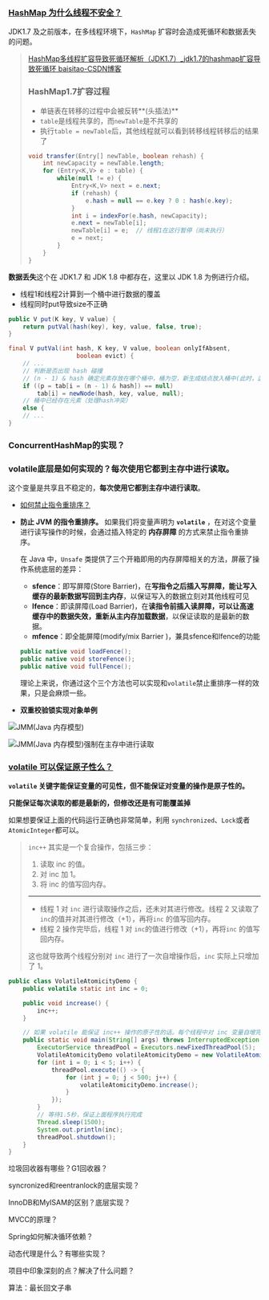 ### [HashMap 为什么线程不安全？](https://javaguide.cn/java/collection/java-collection-questions-02.html#hashmap-为什么线程不安全)

JDK1.7 及之前版本，在多线程环境下，`HashMap` 扩容时会造成死循环和数据丢失的问题。

> [HashMap多线程扩容导致死循环解析（JDK1.7）_jdk1.7的hashmap扩容导致死循环 baisitao-CSDN博客](https://blog.csdn.net/Baisitao_/article/details/103284364)
>
> ### HashMap1.7扩容过程
>
> - 单链表在转移的过程中会被反转**(头插法)**
> - `table`是线程共享的，而`newTable`是不共享的
> - 执行`table = newTable`后，其他线程就可以看到转移线程转移后的结果了
>
> ```java
> void transfer(Entry[] newTable, boolean rehash) {
>     int newCapacity = newTable.length;
>     for (Entry<K,V> e : table) {
>         while(null != e) {
>             Entry<K,V> next = e.next;
>             if (rehash) {
>                 e.hash = null == e.key ? 0 : hash(e.key);
>             }
>             int i = indexFor(e.hash, newCapacity);
>             e.next = newTable[i];
>             newTable[i] = e;  // 线程1在这行暂停（尚未执行）
>             e = next;
>         }
>     }
> }
> ```

**数据丢失**这个在 JDK1.7 和 JDK 1.8 中都存在，这里以 JDK 1.8 为例进行介绍。

- 线程1和线程2计算到一个桶中进行数据的覆盖
- 线程同时put导致size不正确

```java
public V put(K key, V value) {
    return putVal(hash(key), key, value, false, true);
}

final V putVal(int hash, K key, V value, boolean onlyIfAbsent,
                   boolean evict) {
    // ...
    // 判断是否出现 hash 碰撞
    // (n - 1) & hash 确定元素存放在哪个桶中，桶为空，新生成结点放入桶中(此时，这个结点是放在数组中)
    if ((p = tab[i = (n - 1) & hash]) == null)
        tab[i] = newNode(hash, key, value, null);
    // 桶中已经存在元素（处理hash冲突）
    else {
    // ...
}

```





### ConcurrentHashMap的实现？





### volatile底层是如何实现的？每次使用它都到主存中进行读取。

这个变量是共享且不稳定的，**每次使用它都到主存中进行读取**。

- [如何禁止指令重排序？](https://javaguide.cn/java/concurrent/java-concurrent-questions-02.html#如何禁止指令重排序)

- **防止 JVM 的指令重排序。** 如果我们将变量声明为 **`volatile`** ，在对这个变量进行读写操作的时候，会通过插入特定的 **内存屏障** 的方式来禁止指令重排序。

  在 Java 中，`Unsafe` 类提供了三个开箱即用的内存屏障相关的方法，屏蔽了操作系统底层的差异：

  - **sfence**：即写屏障(Store Barrier)，在**写指令之后插入写屏障，能让写入缓存的最新数据写回到主内存**，以保证写入的数据立刻对其他线程可见
  - **lfence**：即读屏障(Load Barrier)，在**读指令前插入读屏障，可以让高速缓存中的数据失效，重新从主内存加载数据**，以保证读取的是最新的数据。
  - **mfence**：即全能屏障(modify/mix Barrier )，兼具sfence和lfence的功能

  ```java
  public native void loadFence();
  public native void storeFence();
  public native void fullFence();
  ```

  理论上来说，你通过这个三个方法也可以实现和`volatile`禁止重排序一样的效果，只是会麻烦一些。

- **双重校验锁实现对象单例**

![JMM(Java 内存模型)](http://42.192.130.83:9000/picgo/imgs/jmm.png)

![JMM(Java 内存模型)强制在主存中进行读取](http://42.192.130.83:9000/picgo/imgs/jmm2.png)

### [volatile 可以保证原子性么？](https://javaguide.cn/java/concurrent/java-concurrent-questions-02.html#volatile-可以保证原子性么)

**`volatile` 关键字能保证变量的可见性，但不能保证对变量的操作是原子性的。**

**只能保证每次读取的都是最新的，但修改还是有可能覆盖掉**

如果想要保证上面的代码运行正确也非常简单，利用 `synchronized`、`Lock`或者`AtomicInteger`都可以。

> `inc++` 其实是一个复合操作，包括三步：
>
> 1. 读取 inc 的值。
> 2. 对 inc 加 1。
> 3. 将 inc 的值写回内存。
>
> -----
>
> - 线程 1 对 `inc` 进行读取操作之后，还未对其进行修改。线程 2 又读取了 `inc`的值并对其进行修改（+1），再将`inc` 的值写回内存。
> - 线程 2 操作完毕后，线程 1 对 `inc`的值进行修改（+1），再将`inc` 的值写回内存。
>
> 这也就导致两个线程分别对 `inc` 进行了一次自增操作后，`inc` 实际上只增加了 1。

```java
public class VolatileAtomicityDemo {
    public volatile static int inc = 0;

    public void increase() {
        inc++;
    }

    // 如果 volatile 能保证 inc++ 操作的原子性的话。每个线程中对 inc 变量自增完之后，其他线程可以立即看到修改后的值。5 个线程分别进行了 500 次操作，那么最终 inc 的值应该是 5*500=2500。
    public static void main(String[] args) throws InterruptedException {
        ExecutorService threadPool = Executors.newFixedThreadPool(5);
        VolatileAtomicityDemo volatileAtomicityDemo = new VolatileAtomicityDemo();
        for (int i = 0; i < 5; i++) {
            threadPool.execute(() -> {
                for (int j = 0; j < 500; j++) {
                    volatileAtomicityDemo.increase();
                }
            });
        }
        // 等待1.5秒，保证上面程序执行完成
        Thread.sleep(1500);
        System.out.println(inc);
        threadPool.shutdown();
    }
}

```



垃圾回收器有哪些？G1回收器？



syncronized和reentranlock的底层实现？



InnoDB和MyISAM的区别？底层实现？



MVCC的原理？



Spring如何解决循环依赖？



动态代理是什么？有哪些实现？



项目中印象深刻的点？解决了什么问题？



算法：最长回文子串



